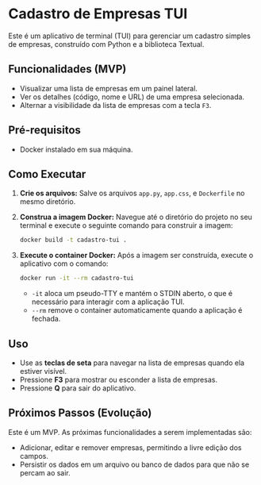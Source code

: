 # Cadastro de Empresas TUI

Este é um aplicativo de terminal (TUI) para gerenciar um cadastro simples de empresas, construído com Python e a biblioteca Textual.

## Funcionalidades (MVP)

- Visualizar uma lista de empresas em um painel lateral.
- Ver os detalhes (código, nome e URL) de uma empresa selecionada.
- Alternar a visibilidade da lista de empresas com a tecla `F3`.

## Pré-requisitos

- Docker instalado em sua máquina.

## Como Executar

1.  **Crie os arquivos:**
    Salve os arquivos `app.py`, `app.css`, e `Dockerfile` no mesmo diretório.

2.  **Construa a imagem Docker:**
    Navegue até o diretório do projeto no seu terminal e execute o seguinte comando para construir a imagem:

    ```bash
    docker build -t cadastro-tui .
    ```

3.  **Execute o container Docker:**
    Após a imagem ser construída, execute o aplicativo com o comando:

    ```bash
    docker run -it --rm cadastro-tui
    ```
    - `-it` aloca um pseudo-TTY e mantém o STDIN aberto, o que é necessário para interagir com a aplicação TUI.
    - `--rm` remove o container automaticamente quando a aplicação é fechada.

## Uso

- Use as **teclas de seta** para navegar na lista de empresas quando ela estiver visível.
- Pressione **F3** para mostrar ou esconder a lista de empresas.
- Pressione **Q** para sair do aplicativo.

## Próximos Passos (Evolução)

Este é um MVP. As próximas funcionalidades a serem implementadas são:
- Adicionar, editar e remover empresas, permitindo a livre edição dos campos.
- Persistir os dados em um arquivo ou banco de dados para que não se percam ao sair.